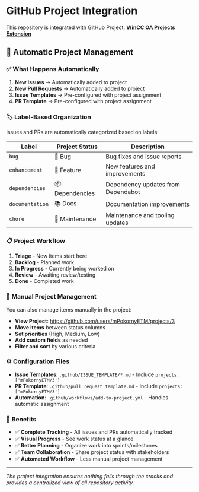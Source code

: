 # GitHub Project Integration

This repository is integrated with GitHub Project: **[WinCC OA Projects Extension](https://github.com/users/mPokornyETM/projects/3)**

## 🎯 Automatic Project Management

### ✅ **What Happens Automatically**

1. **New Issues** → Automatically added to project
2. **New Pull Requests** → Automatically added to project  
3. **Issue Templates** → Pre-configured with project assignment
4. **PR Template** → Pre-configured with project assignment

### 🏷️ **Label-Based Organization**

Issues and PRs are automatically categorized based on labels:

| Label | Project Status | Description |
|-------|---------------|-------------|
| `bug` | 🐛 Bug | Bug fixes and issue reports |
| `enhancement` | 🚀 Feature | New features and improvements |
| `dependencies` | 📦 Dependencies | Dependency updates from Dependabot |
| `documentation` | 📚 Docs | Documentation improvements |
| `chore` | 🔧 Maintenance | Maintenance and tooling updates |

### 📋 **Project Workflow**

1. **Triage** - New items start here
2. **Backlog** - Planned work  
3. **In Progress** - Currently being worked on
4. **Review** - Awaiting review/testing
5. **Done** - Completed work

### 🔧 **Manual Project Management**

You can also manage items manually in the project:

- **View Project**: https://github.com/users/mPokornyETM/projects/3
- **Move items** between status columns
- **Set priorities** (High, Medium, Low)
- **Add custom fields** as needed
- **Filter and sort** by various criteria

### ⚙️ **Configuration Files**

- **Issue Templates**: `.github/ISSUE_TEMPLATE/*.md` - Include `projects: ['mPokornyETM/3']`
- **PR Template**: `.github/pull_request_template.md` - Include `projects: ['mPokornyETM/3']`
- **Automation**: `.github/workflows/add-to-project.yml` - Handles automatic assignment

### 🚀 **Benefits**

- ✅ **Complete Tracking** - All issues and PRs automatically tracked
- ✅ **Visual Progress** - See work status at a glance
- ✅ **Better Planning** - Organize work into sprints/milestones
- ✅ **Team Collaboration** - Share project status with stakeholders
- ✅ **Automated Workflow** - Less manual project management

---

*The project integration ensures nothing falls through the cracks and provides a centralized view of all repository activity.*